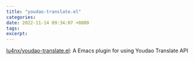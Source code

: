 ```yaml
---
title: "youdao-translate.el"
categories: 
date: 2022-11-14 09:34:07 +0800
tags: 
excerpt: 
---
```




[lu4nx/youdao-translate.el](https://github.com/lu4nx/youdao-translate.el): A Emacs plugin for using Youdao Translate API









